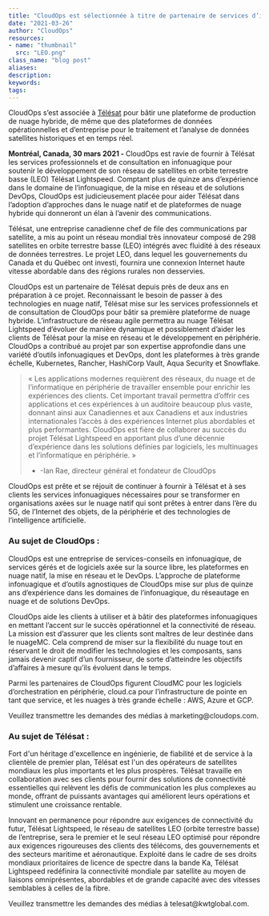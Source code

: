 ```yaml
---
title: "CloudOps est sélectionnée à titre de partenaire de services d’infrastructure infonuagique pour le développement du réseau LEO Télésat Lightspeed"
date: "2021-03-26"
author: "CloudOps"
resources:
- name: "thumbnail"
  src: "LEO.png"
class_name: "blog post"
aliases:
description:
keywords:
tags:
---
```


<p>CloudOps s’est associée à <a href="https://www.telesat.com/">Télésat</a> pour bâtir une plateforme de production de nuage hybride, de même que des plateformes de données opérationnelles et d’entreprise pour le traitement et l’analyse de données satellites historiques et en temps réel.</p>

<p><b>Montréal, Canada, 30 mars 2021 - </b>CloudOps est ravie de fournir à Télésat les services professionnels et de consultation en infonuagique pour soutenir le développement de son réseau de satellites en orbite terrestre basse (LEO) Télésat Lightspeed. Comptant plus de quinze ans d’expérience dans le domaine de l’infonuagique, de la mise en réseau et de solutions DevOps, CloudOps est judicieusement placée pour aider Télésat dans l’adoption d’approches dans le nuage natif et de plateformes de nuage hybride qui donneront un élan à l’avenir des communications.</p>

<p>Télésat, une entreprise canadienne chef de file des communications par satellite, a mis au point un réseau mondial très innovateur composé de 298 satellites en orbite terrestre basse (LEO) intégrés avec fluidité à des réseaux de données terrestres. Le projet LEO, dans lequel les gouvernements du Canada et du Québec ont investi, fournira une connexion Internet haute vitesse abordable dans des régions rurales non desservies.</p>

<p>CloudOps est un partenaire de Télésat depuis près de deux ans en préparation à ce projet. Reconnaissant le besoin de passer à des technologies en nuage natif, Télésat mise sur les services professionnels et de consultation de CloudOps pour bâtir sa première plateforme de nuage hybride. L’infrastructure de réseau agile permettra au nuage Télésat Lightspeed d’évoluer de manière dynamique et possiblement d’aider les clients de Télésat pour la mise en réseau et le développement en périphérie. CloudOps a contribué au projet par son expertise approfondie dans une variété d’outils infonuagiques et DevOps, dont les plateformes à très grande échelle, Kubernetes, Rancher, HashiCorp Vault, Aqua Security et Snowflake.</p>

<blockquote>
<p>« Les applications modernes requièrent des réseaux, du nuage et de l’informatique en périphérie de travailler ensemble pour enrichir les expériences des clients. Cet important travail permettra d’offrir ces applications et ces expériences à un auditoire beaucoup plus vaste, donnant ainsi aux Canadiennes et aux Canadiens et aux industries internationales l’accès à des expériences Internet plus abordables et plus performantes. CloudOps est fière de collaborer au succès du projet Télésat Lightspeed en apportant plus d’une décennie d’expérience dans les solutions définies par logiciels, les multinuages et l’informatique en périphérie. » 

- -Ian Rae, directeur général et fondateur de CloudOps</p>
</blockquote>

<p>CloudOps est prête et se réjouit de continuer à fournir à Télésat et à ses clients les services infonuagiques nécessaires pour se transformer en organisations axées sur le nuage natif qui sont prêtes à entrer dans l’ère du 5G, de l’Internet des objets, de la périphérie et des technologies de l’intelligence artificielle.</p>

<h3>Au sujet de CloudOps : </h3>

<p>CloudOps est une entreprise de services-conseils en infonuagique, de services gérés et de logiciels axée sur la source libre, les plateformes en nuage natif, la mise en réseau et le DevOps. L’approche de plateforme infonuagique et d’outils agnostiques de CloudOps mise sur plus de quinze ans d’expérience dans les domaines de l’infonuagique, du réseautage en nuage et de solutions DevOps. </p>

<p>CloudOps aide les clients à utiliser et à bâtir des plateformes infonuagiques en mettant l’accent sur le succès opérationnel et la connectivité de réseau. La mission est d’assurer que les clients sont maîtres de leur destinée dans le nuageMC. Cela comprend de miser sur la flexibilité du nuage tout en réservant le droit de modifier les technologies et les composants, sans jamais devenir captif d’un fournisseur, de sorte d’atteindre les objectifs d’affaires à mesure qu’ils évoluent dans le temps. </p>

<p>Parmi les partenaires de CloudOps figurent CloudMC pour les logiciels d’orchestration en périphérie, cloud.ca pour l’infrastructure de pointe en tant que service, et les nuages à très grande échelle : AWS, Azure et GCP. </p>

<p>Veuillez transmettre les demandes des médias à marketing@cloudops.com.</p>

<h3>Au sujet de Télésat :  </h3>

<p>Fort d'un héritage d'excellence en ingénierie, de fiabilité et de service à la clientèle de premier plan, Télésat est l'un des opérateurs de satellites mondiaux les plus importants et les plus prospères. Télésat travaille en collaboration avec ses clients pour fournir des solutions de connectivité essentielles qui relèvent les défis de communication les plus complexes au monde, offrant de puissants avantages qui améliorent leurs opérations et stimulent une croissance rentable.</p>

<p>Innovant en permanence pour répondre aux exigences de connectivité du futur, Télésat Lightspeed, le réseau de satellites LEO (orbite terrestre basse) de l’entreprise, sera le premier et le seul réseau LEO optimisé pour répondre aux exigences rigoureuses des clients des télécoms, des gouvernements et des secteurs maritime et aéronautique. Exploité dans le cadre de ses droits mondiaux prioritaires de licence de spectre dans la bande Ka, Télésat Lightspeed redéfinira la connectivité mondiale par satellite au moyen de liaisons omniprésentes, abordables et de grande capacité avec des vitesses semblables à celles de la fibre.</p>

<p>Veuillez transmettre les demandes des médias à telesat@kwtglobal.com.</p>